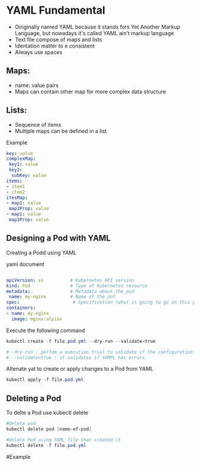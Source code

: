 # YAML Fundamental

- Oiriginally named YAML because it stands fors Yet Another Markup Language, but nowadays it's called YAML ain't markup language
- Text file compose of maps and lists
- Identation matter to e consistent
- Always use spaces

## Maps: 

 - name: value pairs
 - Maps can contain other map for more complex data structure

 ## Lists:
 - Sequence of items
 - Multiple maps can be defined in a list

Example
 ```yaml
 key: value
 complexMap:
  key1: value
  key2:
   subKey: value
items:
 - item1
 - item2
itesMap:
 - map1: value
  map1Prop: value
 - map1: value
  map1Prop: value
 ```

 ## Designing a Pod with YAML

Creating a Podd using YAML

yaml document
 ```yaml

 apiVersion: v1          # Kubernetes API version
 kind: Pod               # Type of Kubernetes resource
 metadata:               # Metadata about the pod
  name: my-nginx         # Name of the pof
spec:                    # Specification (what is going to go in this pod) blueprint
 containers:
 - name: my-nginx
   image: mginx:alpine
```

Execute the following command

```powershell
kubectl create -f file.pod.yml --dry-run --validate=true

#--dry-run : perfom a execution trial to validate if the configuration is succesfull.
# --validate=true : it validates if YAMPL has errors.
```

Altenate yat to create or apply changes to a Pod from YAML

```powershell
kubectl apply -f file.pod.yml
```


## Deleting a Pod

To delte a Pod use kubectl delete 

```powershell
#Delete pod
kubectl delete pod [name-of-pod]

#Delete Pod using YAML file that created it
kubectl delete -f file.pod.yml
```

#Example